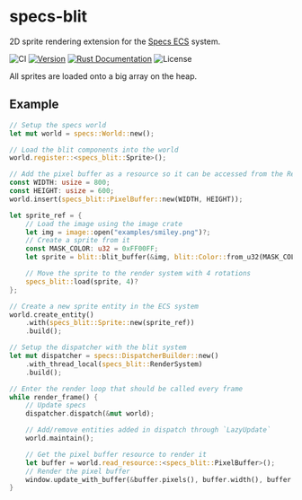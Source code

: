 # specs-blit
2D sprite rendering extension for the [Specs ECS](https://github.com/amethyst/specs) system.

![CI](https://github.com/tversteeg/specs-blit/workflows/CI/badge.svg)
<a href="https://crates.io/crates/specs-blit"><img src="https://img.shields.io/crates/v/specs-blit.svg" alt="Version"/></a>
<a href="https://docs.rs/specs-blit"><img src="https://img.shields.io/badge/api-rustdoc-blue.svg" alt="Rust Documentation"/></a>
<img src="https://img.shields.io/crates/l/specs-blit.svg" alt="License"/>

All sprites are loaded onto a big array on the heap.

## Example

```rust
// Setup the specs world
let mut world = specs::World::new();

// Load the blit components into the world
world.register::<specs_blit::Sprite>();

// Add the pixel buffer as a resource so it can be accessed from the RenderSystem later
const WIDTH: usize = 800;
const HEIGHT: usize = 600;
world.insert(specs_blit::PixelBuffer::new(WIDTH, HEIGHT));

let sprite_ref = {
    // Load the image using the image crate
    let img = image::open("examples/smiley.png")?;
    // Create a sprite from it
	const MASK_COLOR: u32 = 0xFF00FF;
    let sprite = blit::blit_buffer(&img, blit::Color::from_u32(MASK_COLOR));

    // Move the sprite to the render system with 4 rotations
    specs_blit::load(sprite, 4)?
};

// Create a new sprite entity in the ECS system
world.create_entity()
	.with(specs_blit::Sprite::new(sprite_ref))
	.build();

// Setup the dispatcher with the blit system
let mut dispatcher = specs::DispatcherBuilder::new()
	.with_thread_local(specs_blit::RenderSystem)
	.build();

// Enter the render loop that should be called every frame
while render_frame() {
	// Update specs
	dispatcher.dispatch(&mut world);

	// Add/remove entities added in dispatch through `LazyUpdate`
	world.maintain();

	// Get the pixel buffer resource to render it
	let buffer = world.read_resource::<specs_blit::PixelBuffer>();
	// Render the pixel buffer
	window.update_with_buffer(&buffer.pixels(), buffer.width(), buffer.height())?;
}
```

